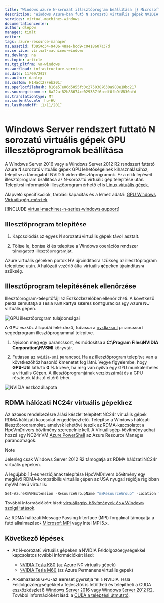 ```yaml
---
title: "Windows Azure N-sorozat illesztőprogram beállítása |} Microsoft Docs"
description: "Windows Azure-ban futó N sorozatú virtuális gépek NVIDIA GPU illesztőprogramok beállítása"
services: virtual-machines-windows
documentationcenter: 
author: dlepow
manager: timlt
editor: 
tags: azure-resource-manager
ms.assetid: f3950c34-9406-48ae-bcd9-c0418607b37d
ms.service: virtual-machines-windows
ms.devlang: na
ms.topic: article
ms.tgt_pltfrm: vm-windows
ms.workload: infrastructure-services
ms.date: 11/09/2017
ms.author: danlep
ms.custom: H1Hack27Feb2017
ms.openlocfilehash: b16e57e06d5055fc0c2750385630a908e10bd217
ms.sourcegitcommit: 6a22af82b88674cd029387f6cedf0fb9f8830afd
ms.translationtype: MT
ms.contentlocale: hu-HU
ms.lasthandoff: 11/11/2017
---
```

# <a name="set-up-gpu-drivers-for-n-series-vms-running-windows-server"></a>Windows Server rendszert futtató N sorozatú virtuális gépek GPU illesztőprogramok beállítása
A Windows Server 2016 vagy a Windows Server 2012 R2 rendszert futtató Azure N sorozatú virtuális gépek GPU lehetőségeinek kihasználásához, telepítse a támogatott NVIDIA video-illesztőprogramok. Ez a cikk lépéseit illesztőprogram beállítása az N-sorozatú virtuális gép telepítése után. Telepítési információk illesztőprogram érhető el is [Linux virtuális gépek](../linux/n-series-driver-setup.md?toc=%2fazure%2fvirtual-machines%2flinux%2ftoc.json).

Alapvető specifikációk, tárolási kapacitás és a lemez adatai: [GPU Windows Virtuálisgép-méretek](sizes-gpu.md?toc=%2fazure%2fvirtual-machines%2fwindows%2ftoc.json). 


[!INCLUDE [virtual-machines-n-series-windows-support](../../../includes/virtual-machines-n-series-windows-support.md)]



## <a name="driver-installation"></a>Illesztőprogram telepítése

1. Kapcsolódás az egyes N sorozatú virtuális gépek távoli asztalt.

2. Töltse le, bontsa ki és telepítse a Windows operációs rendszer támogatott illesztőprogramját.

Azure virtuális gépeken portok HV újraindításra szükség az illesztőprogram telepítése után. A hálózati vezérlő által virtuális gépeken újraindításra szükség.

## <a name="verify-driver-installation"></a>Illesztőprogram telepítésének ellenőrzése

Illesztőprogram-telepítőfájl az Eszközkezelőben ellenőrizheti. A következő példa bemutatja a Tesla K80 kártya sikeres konfigurációs egy Azure NC virtuális gépen.

![GPU illesztőprogram tulajdonságai](./media/n-series-driver-setup/GPU_driver_properties.png)

A GPU eszköz állapotát lekérdező, futtassa a [nvidia-smi](https://developer.nvidia.com/nvidia-system-management-interface) parancssori segédprogram illesztőprogrammal telepítve.

1. Nyisson meg egy parancssort, és módosítsa a **C:\Program Files\NVIDIA Corporation\NVSMI** könyvtár.

2. Futtassa az `nvidia-smi` parancsot. Ha az illesztőprogram telepítve van a következőhöz hasonló kimenetet fog látni. Vegye figyelembe, hogy **GPU-Util** látható **0 %** kivéve, ha meg van nyitva egy GPU munkaterhelés a virtuális Gépen. A illesztőprogramjának verziószámát és a GPU részletek látható eltérő lehet.

![NVIDIA eszköz állapota](./media/n-series-driver-setup/smi.png)  

## <a name="rdma-network-for-nc24r-vms"></a>RDMA hálózati NC24r virtuális gépekhez

Az azonos rendelkezésre állási készlet telepített NC24r virtuális gépek RDMA hálózati kapcsolat engedélyezhető. Telepítse a Windows hálózati illesztőprogramokat, amelyek lehetővé teszik az RDMA-kapcsolatot a HpcVmDrivers bővítmény szerepelnie kell. A Virtuálisgép-bővítmény adhat hozzá egy NC24r VM [Azure PowerShell](/powershell/azure/overview) az Azure Resource Manager parancsmagok.

> [!NOTE]
> Jelenleg csak Windows Server 2012 R2 támogatja az RDMA hálózati NC24r virtuális gépeken.
> 

A legújabb 1.1-es verziójának telepítése HpcVMDrivers bővítmény egy meglévő RDMA-kompatibilis virtuális gépen az USA nyugati régiója régióban myVM nevű virtuális:
  ```PowerShell
  Set-AzureRmVMExtension -ResourceGroupName "myResourceGroup" -Location "westus" -VMName "myVM" -ExtensionName "HpcVmDrivers" -Publisher "Microsoft.HpcCompute" -Type "HpcVmDrivers" -TypeHandlerVersion "1.1"
  ```
  További információkért lásd: [virtuálisgép-bővítmények és a Windows szolgáltatások](extensions-features.md?toc=%2fazure%2fvirtual-machines%2fwindows%2fclassic%2ftoc.json).

Az RDMA hálózati Message Passing Interface (MPI) forgalmat támogatja a futó alkalmazások [Microsoft MPI](https://msdn.microsoft.com/library/bb524831(v=vs.85).aspx) vagy Intel MPI 5.x. 


## <a name="next-steps"></a>Következő lépések

* Az N-sorozatú virtuális gépeken a NVIDIA Feldolgozóegységekkel kapcsolatos további információkért lásd:
    * [NVIDIA Tesla K80](http://www.nvidia.com/object/tesla-k80.html) (az Azure NC virtuális gépek)
    * [NVIDIA Tesla M60](http://www.nvidia.com/object/tesla-m60.html) (az Azure Permanens virtuális gépek)

* Alkalmazások GPU-az elérését gyorsítja fel a NVIDIA Tesla Feldolgozóegységekkel a fejlesztők is letöltheti és telepítheti a CUDA eszközkészlet 8 [Windows Server 2016](https://developer.nvidia.com/compute/cuda/8.0/Prod2/local_installers/cuda_8.0.61_win10-exe) vagy [Windows Server 2012 R2](https://developer.nvidia.com/compute/cuda/8.0/Prod2/local_installers/cuda_8.0.61_windows-exe). További információkért lásd: a [CUDA a telepítési útmutató](http://docs.nvidia.com/cuda/cuda-installation-guide-microsoft-windows/index.html#axzz4ZcwJvqYi).


